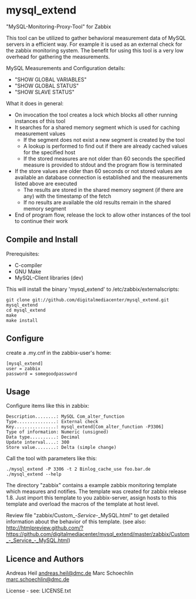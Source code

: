 mysql_extend
============

"MySQL-Monitoring-Proxy-Tool" for Zabbix

This tool can be utilized to gather behavioral measurement data of MySQL servers in a efficient way. 
For example it is used as an external check for the zabbix monitoring system.
The benefit for using this tool is a very low overhead for gathering the measurements.

MySQL Measurements and Configuration details:
 * "SHOW GLOBAL VARIABLES"
 * "SHOW GLOBAL STATUS"
 * "SHOW SLAVE STATUS"

What it does in general:
 * On invocation the tool creates a lock which blocks all other running instances of this tool
 * It searches for a shared memory segment which is used for caching measurement values
   * If the segment does not exist a new segment is created by the tool
   * A lookup is performed to find out if there are already cached values for the specified host
   * If the stored measures are not older than 60 seconds the specified measure is provided to stdout and the program flow is terminated
 * If the store values are older than 60 seconds or not stored values are available an database connection is established and the measurements listed above are executed
   * The results are stored in the shared memory segment (if there are any) with the timestamp of the fetch
   * If no results are available the old results remain in the shared memory segment
 * End of program flow, release the lock to allow other instances of the tool to continue their work

Compile and Install
-------------------
Prerequisites:
 * C-compiler
 * GNU Make
 * MySQL-Client libraries (dev)

This will install the binary 'mysql_extend' to /etc/zabbix/externalscripts:
```
git clone git://github.com/digitalmediacenter/mysql_extend.git mysql_extend
cd mysql_extend
make
make install
```

Configure
---------
create a .my.cnf in the zabbix-user's home:
```
[mysql_extend]
user = zabbix
password = somegoodpassword
```

Usage
-----
Configure items like this in zabbix:
```
Description........: MySQL Com_alter_function
Type...............: External check
Key................: mysql_extend[Com_alter_function -P3306]
Type of information: Numeric (unsigned)
Data type..........: Decimal
Update interval....: 300
Store value........: Delta (simple change)
```

Call the tool with parameters like this:
```
./mysql_extend -P 3306 -t 2 Binlog_cache_use foo.bar.de
./mysql_extend --help
```

The directory "zabbix" contains a example zabbix monitoring template which measures and notifies.
The template was created for zabbix release 1.8.
Just import this template to you zabbix-server, assign hosts to this template and overload the macros of the
template at host level.

Review file "zabbix/Custom_-_Service_-_MySQL.html" to get detailed information about the behavior of this template.
(see also: http://htmlpreview.github.com/?https://github.com/digitalmediacenter/mysql_extend/master/zabbix/Custom_-_Service_-_MySQL.html)

Licence and Authors
-------------------

Andreas Heil <andreas.heil@dmc.de>
Marc Schoechlin <marc.schoechlin@dmc.de>

License - see: LICENSE.txt
